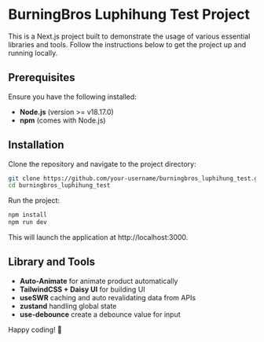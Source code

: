 # BurningBros Luphihung Test Project

This is a Next.js project built to demonstrate the usage of various essential libraries and tools. Follow the instructions below to get the project up and running locally.

## Prerequisites

Ensure you have the following installed:

- **Node.js** (version >= v18.17.0)
- **npm** (comes with Node.js)

## Installation

Clone the repository and navigate to the project directory:

```bash
git clone https://github.com/your-username/burningbros_luphihung_test.git
cd burningbros_luphihung_test
```

Run the project:

```bash
npm install
npm run dev
```

This will launch the application at http://localhost:3000.

## Library and Tools

- **Auto-Animate** for animate product automatically
- **TailwindCSS + Daisy UI** for building UI
- **useSWR** caching and auto revalidating data from APIs
- **zustand** handling global state
- **use-debounce** create a debounce value for input

Happy coding! 🚀
